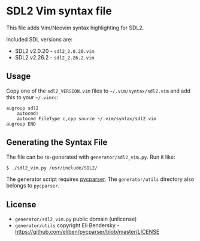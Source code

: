 # SDL2 Vim syntax file

This file adds Vim/Neovim syntax highlighting for SDL2.

Included SDL versions are:

* SDL2 v2.0.20 - `sdl2_2.0.20.vim`
* SDL2 v2.26.2 - `sdl2_2.26.2.vim`

## Usage

Copy one of the `sdl2_VERSION.vim` files to `~/.vim/syntax/sdl2.vim` and add this to your `~/.vimrc`:

```viml
augroup sdl2
    autocmd!
    autocmd FileType c,cpp source ~/.vim/syntax/sdl2.vim
augroup END
```

## Generating the Syntax File

The file can be re-generated with `generator/sdl2_vim.py`. Run it like:

```sh
$ ./sdl2_vim.py /usr/include/SDL2/
```

The generator script requires [pycparser](https://github.com/eliben/pycparser). The `generator/utils` directory also belongs to `pycparser`.

## License

* `generator/sdl2_vim.py` public domain (unlicense)
* `generator/utils` copyright Eli Bendersky - <https://github.com/eliben/pycparser/blob/master/LICENSE>
